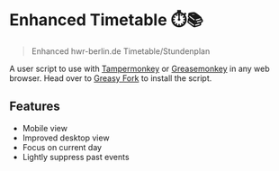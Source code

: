 # Enhanced Timetable ⏱️📚

> Enhanced hwr-berlin.de Timetable/Stundenplan

A user script to use with [Tampermonkey](https://www.tampermonkey.net/) or [Greasemonkey](https://www.greasespot.net/) in any web browser. Head over to [Greasy Fork](https://greasyfork.org/en/scripts/410664-enhanced-hwr-berlin-de-timetable-stundenplan) to install the script.

## Features

* Mobile view
* Improved desktop view
* Focus on current day
* Lightly suppress past events
